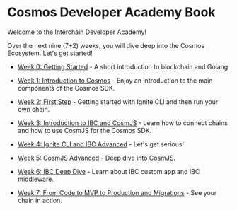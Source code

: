 # Cosmos Developer Academy Book

Welcome to the Interchain Developer Academy!

Over the next nine (7+2) weeks, you will dive deep into the Cosmos Ecosystem. Let's get started!

- [Week 0: Getting Started](week_0.md) - A short introduction to blockchain and Golang.

- [Week 1: Introduction to Cosmos](week_1.md) - Enjoy an introduction to the main components of the Cosmos SDK.

- [Week 2: First Step](week_2.md) - Getting started with Ignite CLI and then run your own chain.

- [Week 3: Introduction to IBC and CosmJS](week_3.md) - Learn how to connect chains and how to use CosmJS for the Cosmos SDK.

- [Week 4: Ignite CLI and IBC Advanced](week_4_md) - Let's get serious!

- [Week 5: CosmJS Advanced](week_5.md) - Deep dive into CosmJS.

- [Week 6: IBC Deep Dive](week_6.md) - Learn about IBC custom app and IBC middleware.

- [Week 7: From Code to MVP to Production and Migrations](week_7.md) - See your chain in action.